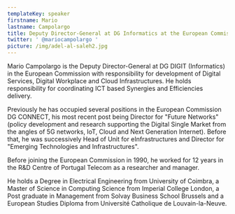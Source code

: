 ```yaml
---
templateKey: speaker
firstname: Mario
lastname: Campolargo
title: Deputy Director-General at DG Informatics at the European Commission
twitter: ' @mariocampolargo '
picture: /img/adel-al-saleh2.jpg
---
```

Mario Campolargo is the Deputy Director-General at DG DIGIT (Informatics) in the European Commission with responsibility for development of Digital Services, Digital Workplace and Cloud Infrastructures. He holds responsibility for coordinating ICT based Synergies and Efficiencies delivery.



Previously he has occupied several positions in the European Commission DG CONNECT, his most recent post being Director for "Future Networks" (policy development and research supporting the Digital Single Market from the angles of 5G networks, IoT, Cloud and Next Generation Internet). Before that, he was successively Head of Unit for eInfrastructures and Director for "Emerging Technologies and Infrastructures".

 

Before joining the European Commission in 1990, he worked for 12 years in the R&D Centre of Portugal Telecom as a researcher and manager.

 

He holds a Degree in Electrical Engineering from University of Coimbra, a Master of Science in Computing Science from Imperial College London, a Post graduate in Management from Solvay Business School Brussels and a European Studies Diploma from Université Catholique de Louvain-la-Neuve.
